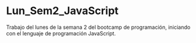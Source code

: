 # Lun_Sem2_JavaScript
Trabajo del lunes de la semana 2 del bootcamp de programación, iniciando con el lenguaje de programación JavaScript.

